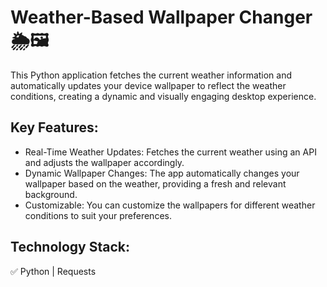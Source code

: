 # Weather-Based Wallpaper Changer 🌦️🖼️
This Python application fetches the current weather information and automatically updates your device wallpaper to reflect the weather conditions, creating a dynamic and visually engaging desktop experience.

## Key Features:
- Real-Time Weather Updates: Fetches the current weather using an API and adjusts the wallpaper accordingly.
- Dynamic Wallpaper Changes: The app automatically changes your wallpaper based on the weather, providing a fresh and relevant background.
- Customizable: You can customize the wallpapers for different weather conditions to suit your preferences.
  
## Technology Stack:
✅ Python | Requests 

